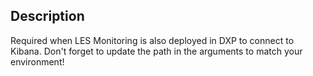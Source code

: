 ## Description 

Required when LES Monitoring is also deployed in DXP to connect to Kibana. Don't forget to update the path in the arguments to match your environment!
